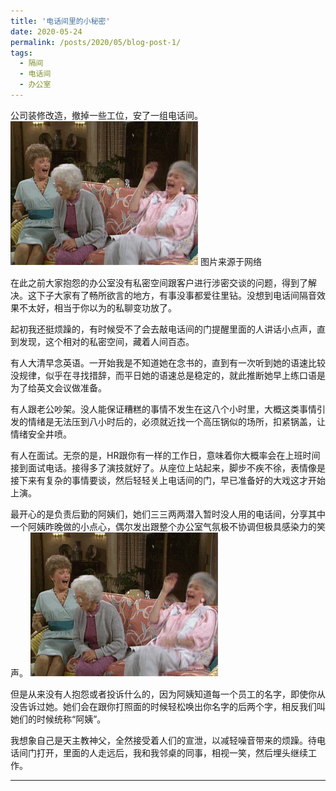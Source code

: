 ```yaml
---
title: '电话间里的小秘密'
date: 2020-05-24
permalink: /posts/2020/05/blog-post-1/
tags:
  - 隔间
  - 电话间
  - 办公室
---
```



公司装修改造，撤掉一些工位，安了一组电话间。
[![Watch the video](/images/640.gif)](https://youtu.be/T-D1KVIuvjA)
图片来源于网络

在此之前大家抱怨的办公室没有私密空间跟客户进行涉密交谈的问题，得到了解决。这下子大家有了畅所欲言的地方，有事没事都爱往里钻。没想到电话间隔音效果不太好，相当于你以为的私聊变功放了。
 
起初我还挺烦躁的，有时候受不了会去敲电话间的门提醒里面的人讲话小点声，直到发现，这个相对的私密空间，藏着人间百态。

有人大清早念英语。一开始我是不知道她在念书的，直到有一次听到她的语速比较没规律，似乎在寻找措辞，而平日她的语速总是稳定的，就此推断她早上练口语是为了给英文会议做准备。
 
有人跟老公吵架。没人能保证糟糕的事情不发生在这八个小时里，大概这类事情引发的情绪是无法压到八小时后的，必须就近找一个高压锅似的场所，扣紧锅盖，让情绪安全井喷。
 
有人在面试。无奈的是，HR跟你有一样的工作日，意味着你大概率会在上班时间接到面试电话。接得多了演技就好了。从座位上站起来，脚步不疾不徐，表情像是接下来有复杂的事情要谈，然后轻轻关上电话间的门，早已准备好的大戏这才开始上演。


最开心的是负责后勤的阿姨们，她们三三两两潜入暂时没人用的电话间，分享其中一个阿姨昨晚做的小点心，偶尔发出跟整个办公室气氛极不协调但极具感染力的笑声。
![Editing a markdown file for a talk](/images/640.gif)

但是从来没有人抱怨或者投诉什么的，因为阿姨知道每一个员工的名字，即使你从没告诉过她。她们会在跟你打照面的时候轻松唤出你名字的后两个字，相反我们叫她们的时候统称“阿姨”。
 
我想象自己是天主教神父，全然接受着人们的宣泄，以减轻噪音带来的烦躁。待电话间门打开，里面的人走远后，我和我邻桌的同事，相视一笑，然后埋头继续工作。
 
------